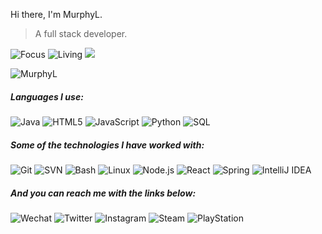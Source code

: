 Hi there, I'm MurphyL.

> A full stack developer.

![Focus](https://img.shields.io/badge/Focus-Backend-brightgreen)
![Living](https://img.shields.io/badge/Living-Wuhan,%20China-3c9)
![](https://komarev.com/ghpvc/?username=MurphyL)

<!-- 最常使用的编程语言 -->
![MurphyL](https://github-readme-stats.vercel.app/api/top-langs/?username=MurphyL&hide=css,html&layout=compact)

<!-- Github社交数据 -->
<!--
![MurphyL](https://github-readme-stats.vercel.app/api?username=MurphyL&show_icons=true)
-->

##### Languages I use:

![Java](https://img.shields.io/badge/-Java-007396?style=flat&logo=java&logoColor=ffffff)
![HTML5](https://img.shields.io/badge/-HTML5-e34f26?style=flat&logo=html5&logoColor=ffffff)
![JavaScript](https://img.shields.io/badge/-JavaScript-f7df1e?style=flat&logo=javascript&logoColor=ffffff)
![Python](https://img.shields.io/badge/-Python-3776ab?style=flat&logo=python&logoColor=ffffff)
![SQL](https://img.shields.io/badge/-SQL-336791?style=flat&logo=postgresql&logoColor=ffffff)

##### Some of the technologies I have worked with:

![Git](https://img.shields.io/badge/-Git-f05032?style=flat&logo=git&logoColor=ffffff)
![SVN](https://img.shields.io/badge/-SVN-809cc9?style=flat&logo=subversion&logoColor=ffffff)
![Bash](https://img.shields.io/badge/-BASH-4eaa25?style=flat&logo=gnu-bash&logoColor=ffffff)
![Linux](https://img.shields.io/badge/-Linux-fcc624?style=flat&logo=linux&logoColor=000000)
![Node.js](https://img.shields.io/badge/-Node.js-339933?style=flat&logo=git&logoColor=ffffff)
![React](https://img.shields.io/badge/-React-61dafb?style=flat&logo=react&logoColor=222222)
![Spring](https://img.shields.io/badge/-Spring-6db33f?style=flat&logo=spring&logoColor=ffffff)
![IntelliJ IDEA](https://img.shields.io/badge/-IntelliJ%20IDEA-000000?style=flat&logo=intellij-idea&logoColor=ffffff)

##### And you can reach me with the links below:

![Wechat](https://img.shields.io/badge/-MurphyLuo-7bb32e?style=flat&logo=wechat&logoColor=ffffff)
![Twitter](https://img.shields.io/badge/-MurphyLuo-1da1f2?style=flat&logo=playstation&logoColor=ffffff)
![Instagram](https://img.shields.io/badge/-imurphyl-e4405f?style=flat&logo=instagram&logoColor=ffffff)
![Steam](https://img.shields.io/badge/-MurphyLuo-000000?style=flat&logo=steam&logoColor=ffffff)
![PlayStation](https://img.shields.io/badge/-IMurphyL-003791?style=flat&logo=playstation&logoColor=ffffff)

<!--
**MurphyL/MurphyL** is a ✨ _special_ ✨ repository because its `README.md` (this file) appears on your GitHub profile.

Here are some ideas to get you started:

- 🔭 I’m currently working on ...
- 🌱 I’m currently learning ...
- 👯 I’m looking to collaborate on ...
- 🤔 I’m looking for help with ...
- 💬 Ask me about ...
- 📫 How to reach me: ...
- 😄 Pronouns: ...
- ⚡ Fun fact: ...
-->
